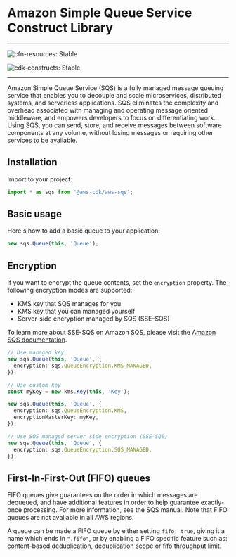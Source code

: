 # Amazon Simple Queue Service Construct Library
<!--BEGIN STABILITY BANNER-->

---

![cfn-resources: Stable](https://img.shields.io/badge/cfn--resources-stable-success.svg?style=for-the-badge)

![cdk-constructs: Stable](https://img.shields.io/badge/cdk--constructs-stable-success.svg?style=for-the-badge)

---

<!--END STABILITY BANNER-->

Amazon Simple Queue Service (SQS) is a fully managed message queuing service that 
enables you to decouple and scale microservices, distributed systems, and serverless 
applications. SQS eliminates the complexity and overhead associated with managing and 
operating message oriented middleware, and empowers developers to focus on differentiating work. 
Using SQS, you can send, store, and receive messages between software components at any volume, 
without losing messages or requiring other services to be available. 

## Installation

Import to your project:

```ts nofixture
import * as sqs from '@aws-cdk/aws-sqs';
```

## Basic usage


Here's how to add a basic queue to your application:

```ts
new sqs.Queue(this, 'Queue');
```

## Encryption

If you want to encrypt the queue contents, set the `encryption` property.
The following encryption modes are supported:

* KMS key that SQS manages for you
* KMS key that you can managed yourself
* Server-side encryption managed by SQS (SSE-SQS)

To learn more about SSE-SQS on Amazon SQS, please visit the
[Amazon SQS documentation](https://docs.aws.amazon.com/AWSSimpleQueueService/latest/SQSDeveloperGuide/sqs-server-side-encryption.html).

```ts
// Use managed key
new sqs.Queue(this, 'Queue', {
  encryption: sqs.QueueEncryption.KMS_MANAGED,
});

// Use custom key
const myKey = new kms.Key(this, 'Key');

new sqs.Queue(this, 'Queue', {
  encryption: sqs.QueueEncryption.KMS,
  encryptionMasterKey: myKey,
});

// Use SQS managed server side encryption (SSE-SQS)
new sqs.Queue(this, 'Queue', {
  encryption: sqs.QueueEncryption.SQS_MANAGED,
});
```

## First-In-First-Out (FIFO) queues

FIFO queues give guarantees on the order in which messages are dequeued, and have additional
features in order to help guarantee exactly-once processing. For more information, see
the SQS manual. Note that FIFO queues are not available in all AWS regions.

A queue can be made a FIFO queue by either setting `fifo: true`, giving it a name which ends
in `".fifo"`, or by enabling a FIFO specific feature such as: content-based deduplication, 
deduplication scope or fifo throughput limit.
